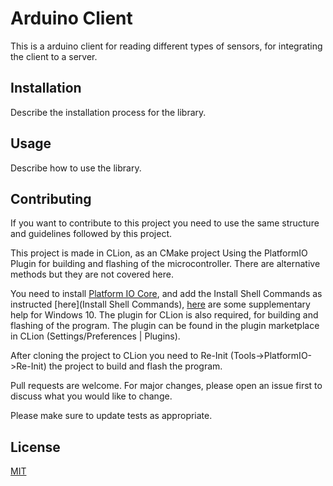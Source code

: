 # Arduino Client

This is a arduino client for reading different types of sensors, for integrating the client to a server.

[comment]: <> (TODO: Add a complete guide and description for the module)

## Installation
Describe the installation  process for the library.
 
## Usage
[comment]: <> (TODO: Describe the usage of the library and test program)
Describe how to use the library.

## Contributing
If you want to contribute to this project you need to use the same structure and guidelines followed by this project.

This project is made in CLion, as an CMake project Using the PlatformIO Plugin for building and flashing of the microcontroller. There are alternative methods
but they are not covered here.

You need to install [Platform IO Core](https://docs.platformio.org/en/latest/core/installation.html), and add the
Install Shell Commands as instructed [here](Install Shell Commands), [here](https://www.architectryan.com/2018/03/17/add-to-the-path-on-windows-10/)
are some supplementary help for Windows 10. The plugin for CLion is also required,
for building and flashing of the program. The plugin can be found in the plugin marketplace in CLion (Settings/Preferences | Plugins).

After cloning the project to CLion you need to Re-Init (Tools->PlatformIO->Re-Init) the project to build and flash the program.

Pull requests are welcome. For major changes, please open an issue first to discuss what you would like to change.

Please make sure to update tests as appropriate.

## License
[MIT](https://choosealicense.com/licenses/mit/)
